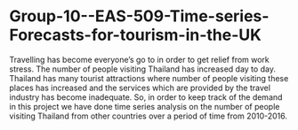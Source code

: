 # Group-10--EAS-509-Time-series-Forecasts-for-tourism-in-the-UK

Travelling has become everyone’s go to in order to get relief from work stress. The number of people visiting Thailand has increased day to day. Thailand has many tourist attractions where number of people visiting these places has increased and the services which are provided by the travel industry has become inadequate. So, in order to keep track of the demand in this project we have done time series analysis on the number of people visiting Thailand from other countries over a period of time from 2010-2016. 
